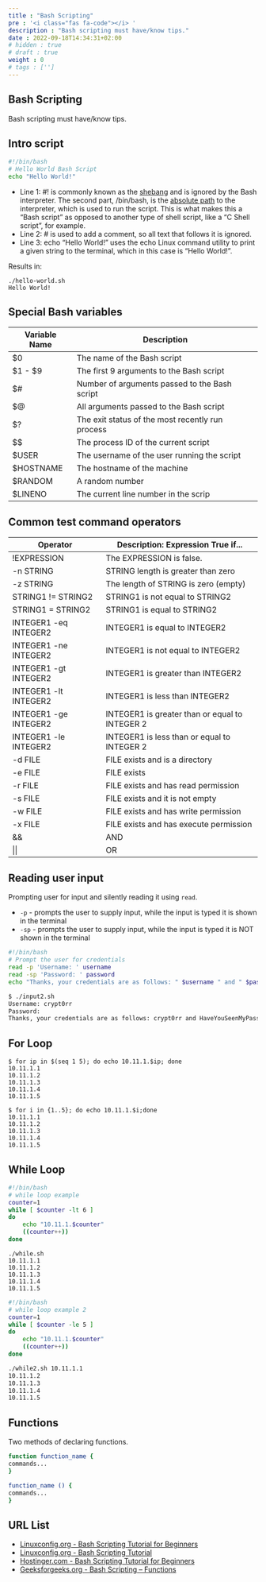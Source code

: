 ```yaml
---
title : "Bash Scripting"
pre : '<i class="fas fa-code"></i> '
description : "Bash scripting must have/know tips."
date : 2022-09-18T14:34:31+02:00
# hidden : true
# draft : true
weight : 0
# tags : ['']
---
```


## Bash Scripting

Bash scripting must have/know tips.

## Intro script

```bash
#!/bin/bash
# Hello World Bash Script
echo "Hello World!"
```

* Line 1: #! is commonly known as the [shebang](https://en.wikipedia.org/wiki/Shebang_(Unix)) and is ignored by the Bash interpreter. The second part, /bin/bash, is the [absolute path](http://www.linfo.org/absolute_pathname.html) to the interpreter, which is used to run the script. This is what makes this a “Bash script” as opposed to another type of shell script, like a “C Shell script”, for example.
* Line 2: # is used to add a comment, so all text that follows it is ignored.
* Line 3: echo “Hello World!” uses the echo Linux command utility to print a given string to the terminal, which in this case is “Hello World!”.

Results in:

```plain
./hello-world.sh
Hello World!
```

## Special Bash variables

| Variable Name | Description                                      |
| ------------- | ------------------------------------------------ |
| $0            | The name of the Bash script                      |
| $1 - $9       | The first 9 arguments to the Bash script         |
| $#            | Number of arguments passed to the Bash script    |
| $@            | All arguments passed to the Bash script          |
| $?            | The exit status of the most recently run process |
| $$            | The process ID of the current script             |
| $USER         | The username of the user running the script      |
| $HOSTNAME     | The hostname of the machine                      |
| $RANDOM       | A random number                                  |
| $LINENO       | The current line number in the scrip             |

## Common test command operators

| Operator              | Description: Expression True if...             |
| --------------------- | ---------------------------------------------- |
| !EXPRESSION           | The EXPRESSION is false.                       |
| -n STRING             | STRING length is greater than zero             |
| -z STRING             | The length of STRING is zero (empty)           |
| STRING1 != STRING2    | STRING1 is not equal to STRING2                |
| STRING1 = STRING2     | STRING1 is equal to STRING2                    |
| INTEGER1 -eq INTEGER2 | INTEGER1 is equal to INTEGER2                  |
| INTEGER1 -ne INTEGER2 | INTEGER1 is not equal to INTEGER2              |
| INTEGER1 -gt INTEGER2 | INTEGER1 is greater than INTEGER2              |
| INTEGER1 -lt INTEGER2 | INTEGER1 is less than INTEGER2                 |
| INTEGER1 -ge INTEGER2 | INTEGER1 is greater than or equal to INTEGER 2 |
| INTEGER1 -le INTEGER2 | INTEGER1 is less than or equal to INTEGER 2    |
| -d FILE               | FILE exists and is a directory                 |
| -e FILE               | FILE exists                                    |
| -r FILE               | FILE exists and has read permission            |
| -s FILE               | FILE exists and it is not empty                |
| -w FILE               | FILE exists and has write permission           |
| -x FILE               | FILE exists and has execute permission         |
| &&                    | AND                                            |
| \|\|                  | OR                                             |

## Reading user input

Prompting user for input and silently reading it using `read`.

* `-p` - prompts the user to supply input, while the input is typed it is shown in the terminal
* `-sp` - prompts the user to supply input, while the input is typed it is NOT shown in the terminal

```bash
#!/bin/bash
# Prompt the user for credentials
read -p 'Username: ' username
read -sp 'Password: ' password
echo "Thanks, your credentials are as follows: " $username " and " $password 

$ ./input2.sh
Username: crypt0rr
Password:
Thanks, your credentials are as follows: crypt0rr and HaveYouSeenMyPassword?
```

## For Loop

```plain
$ for ip in $(seq 1 5); do echo 10.11.1.$ip; done 
10.11.1.1
10.11.1.2
10.11.1.3
10.11.1.4
10.11.1.5
```

```plain
$ for i in {1..5}; do echo 10.11.1.$i;done 
10.11.1.1
10.11.1.2
10.11.1.3
10.11.1.4
10.11.1.5
```

## While Loop

```bash
#!/bin/bash
# while loop example
counter=1
while [ $counter -lt 6 ]
do
    echo "10.11.1.$counter"
    ((counter++))
done
```

```plain
./while.sh
10.11.1.1
10.11.1.2
10.11.1.3
10.11.1.4
10.11.1.5
```

```bash
#!/bin/bash
# while loop example 2
counter=1
while [ $counter -le 5 ]
do
    echo "10.11.1.$counter"
    ((counter++))
done

./while2.sh 10.11.1.1
10.11.1.2
10.11.1.3
10.11.1.4
10.11.1.5
```

## Functions

Two methods of declaring functions.

```bash
function function_name {
commands...
}
```

```bash
function_name () {
commands...
}
```

## URL List

* [Linuxconfig.org - Bash Scripting Tutorial for Beginners](https://linuxconfig.org/bash-scripting-tutorial-for-beginners)
* [Linuxconfig.org - Bash Scripting Tutorial](https://linuxconfig.org/bash-scripting-tutorial)
* [Hostinger.com - Bash Scripting Tutorial for Beginners](https://www.hostinger.com/tutorials/bash-function-tutorial-with-examples/)
* [Geeksforgeeks.org - Bash Scripting – Functions](https://www.geeksforgeeks.org/bash-scripting-functions/)

